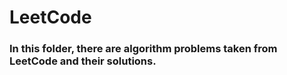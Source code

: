 <!-- @format -->

# LeetCode

### In this folder, there are algorithm problems taken from LeetCode and their solutions.
